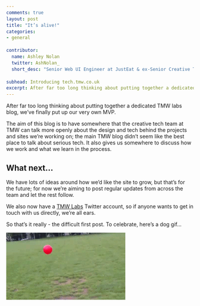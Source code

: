 ```yaml
---
comments: true
layout: post
title: "It’s alive!"
categories:
- general

contributor:
  name: Ashley Nolan
  twitter: AshNolan_
  short_desc: "Senior Web UI Engineer at JustEat & ex-Senior Creative Technologist at TMW"

subhead: Introducing tech.tmw.co.uk
excerpt: After far too long thinking about putting together a dedicated TMW labs blog, we’ve finally put up our very own MVP&hellip;
---
```


After far too long thinking about putting together a dedicated TMW labs blog, we’ve finally put up our very own MVP.

The aim of this blog is to have somewhere that the creative tech team at TMW can talk more openly about the design and tech behind the projects and sites we’re working on; the main TMW blog didn’t seem like the best place to talk about serious tech.  It also gives us somewhere to discuss how we work and what we learn in the process.

## What next…

We have lots of ideas around how we’d like the site to grow, but that’s for the future; for now we’re aiming to post regular updates from across the team and let the rest follow.

We also now have a [TMW Labs](https://twitter.com/tmw_labs) Twitter account, so if anyone wants to get in touch with us directly, we’re all ears.

So that’s it really - the difficult first post.  To celebrate, here’s a dog gif...

<img src="/img/dog.gif" alt="Dog going nuts over an exercise ball" />